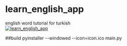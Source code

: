 # learn_english_app
english word tutorial for turkish<br/>
[![learn_english_app](https://img.youtube.com/vi/5BFaXxf4K9A/0.jpg)](https://youtu.be/5BFaXxf4K9A)

##build
pyinstaller --windowed --icon=icon.ico main.py

